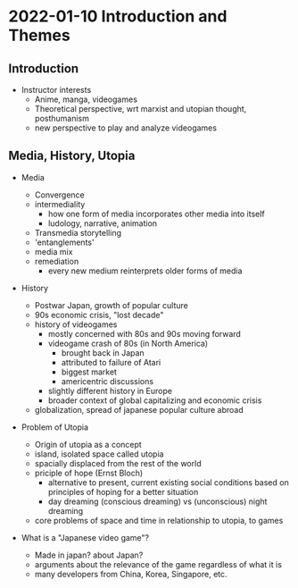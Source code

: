 # 2022-01-10 Introduction and Themes

## Introduction
* Instructor interests
  * Anime, manga, videogames
  * Theoretical perspective, wrt marxist and utopian thought, posthumanism
  * new perspective to play and analyze videogames
## Media, History, Utopia
* Media
  * Convergence
  * intermediality
    * how one form of media incorporates other media into itself
    * ludology, narrative, animation
  * Transmedia storytelling
  * 'entanglements'
  * media mix
  * remediation
    * every new medium reinterprets older forms of media
* History
  * Postwar Japan, growth of popular culture
  * 90s economic crisis, "lost decade"
  * history of videogames
    * mostly concerned with 80s and 90s moving forward
    * videogame crash of 80s (in North America)
      * brought back in Japan
      * attributed to failure of Atari
      * biggest market
      * americentric discussions
    * slightly different history in Europe
    * broader context of global capitalizing and economic crisis
  * globalization, spread of japanese popular culture abroad
* Problem of Utopia
  * Origin of utopia as a concept
  * island, isolated space called utopia
  * spacially displaced from the rest of the world
  * priciple of hope (Ernst Bloch)
    * alternative to present, current existing social conditions based on principles of hoping for a better situation
    * day dreaming (conscious dreaming) vs (unconscious) night dreaming
  * core problems of space and time in relationship to utopia, to games

* What is a "Japanese video game"?
  * Made in japan? about Japan?
  * arguments about the relevance of the game regardless of what it is
  * many developers from China, Korea, Singapore, etc.